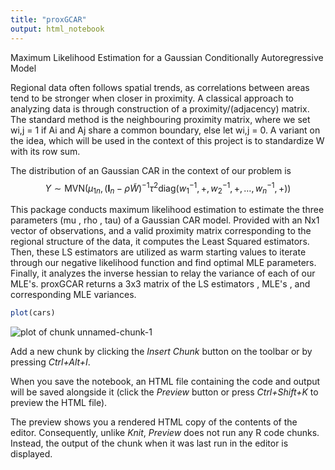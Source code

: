 ```yaml
---
title: "proxGCAR"
output: html_notebook
---
```

Maximum Likelihood Estimation for a Gaussian Conditionally Autoregressive Model

Regional data often follows spatial trends, as correlations between areas tend to be stronger when closer in proximity. A classical approach to analyzing data is through construction of a proximity/(adjacency) matrix. The standard method is the neighbouring proximity matrix, where we set wi,j = 1 if Ai and Aj share a common boundary, else let wi,j = 0. A variant on the idea, which will be used in the context of this project is to standardize W with its row sum.

The distribution of an Gaussian CAR in the context of our problem is 
$$
Y \sim \text{MVN}\left( \mu_{1n}, \left( \mathbf{I}_n - \rho \tilde{W} \right)^{-1} {\tau^2 \text{diag}\left( w^{-1}_1, +, w^{-1}_2, +, \ldots, w^{-1}_n, + \right)} \right)
$$

This package conducts maximum likelihood estimation to estimate the three parameters (mu , rho , tau) of a Gaussian CAR model. Provided with an Nx1 vector of observations, and a valid proximity matrix corresponding to the regional structure of the data, it computes the Least Squared estimators. Then, these LS estimators are utilized as warm starting values to iterate through our negative likelihood function and find optimal MLE parameters. Finally, it analyzes the inverse hessian to relay the variance of each of our MLE's. proxGCAR returns a 3x3 matrix of the LS estimators , MLE's , and corresponding MLE variances. 



```r
plot(cars)
```

![plot of chunk unnamed-chunk-1](figure/unnamed-chunk-1-1.png)

Add a new chunk by clicking the *Insert Chunk* button on the toolbar or by pressing *Ctrl+Alt+I*.

When you save the notebook, an HTML file containing the code and output will be saved alongside it (click the *Preview* button or press *Ctrl+Shift+K* to preview the HTML file).

The preview shows you a rendered HTML copy of the contents of the editor. Consequently, unlike *Knit*, *Preview* does not run any R code chunks. Instead, the output of the chunk when it was last run in the editor is displayed.
